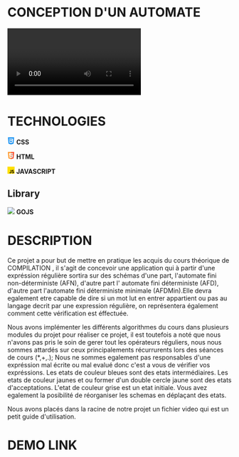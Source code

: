 
# CONCEPTION D'UN AUTOMATE

<p>
  <video src="./images/MiniTest.mp4" type="video/mp4" autoplay="false" >
</p>

# TECHNOLOGIES
<p>
  <img src="images/css-3_732190.png" width="16" /> <b>CSS</b>
</p>
<p>
  <img src="images/html5_1216733.png" width="16" /> <b>HTML</b>
</p>
<p>
  <img src="images/js_5968292.png" width="16" /> <b>JAVASCRIPT</b>
</p>

## Library 
<img src="https://camo.githubusercontent.com/830c9d0454c5a15f28828e2840851a8bc5b777e34f166333a10296d9880bb3a3/68747470733a2f2f7777772e6e776f6f64732e636f6d2f696d616765732f676f2e706e67" width="16" /> <b>GOJS</b> 

# DESCRIPTION
Ce projet a pour but de mettre en pratique les acquis du
  cours théorique de COMPILATION , il s'agit de concevoir une
  application qui à partir d'une expréssion régulière sortira
  sur des schémas d'une part, l'automate fini non-déterministe
  (AFN), d'autre part l' automate fini déterministe (AFD),
  d'autre part l'automate fini déterministe minimale (AFDMin).Elle devra egalement etre capable de dire si un mot lut en
  entrer appartient ou pas au langage decrit par une
  expression régulière, on représentera également comment
  cette vérification est éffectuée.

Nous avons implémenter les
  différents algorithmes du cours dans plusieurs modules du
  projet pour réaliser ce projet, il est toutefois a noté que
  nous n'avons pas pris le soin de gerer tout les opérateurs
  réguliers, nous nous sommes attardés sur ceux principalements
  récurrurents lors des séances de cours (*,+,.); Nous ne sommes
  egalement pas responsables d'une expréssion mal écrite ou
  mal evalué donc c'est a vous de vérifier vos expréssions.
Les etats de couleur bleues sont des etats intermédiaires.
Les etats de couleur jaunes et ou former d'un double cercle
  jaune sont des etats d'acceptations.
L'etat de couleur grise est un etat initiale.
Vous avez egalement la posibilité de réorganiser les schemas 
    en déplaçant des etats.


Nous avons placés dans la racine de notre projet un fichier 
  video qui est un petit guide d'utilisation.

# DEMO LINK
